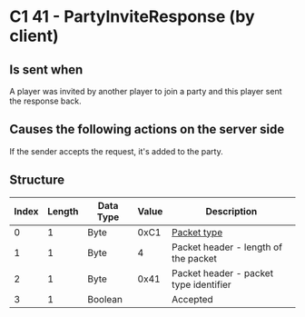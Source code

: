 # C1 41 - PartyInviteResponse (by client)

## Is sent when

A player was invited by another player to join a party and this player sent the response back.

## Causes the following actions on the server side

If the sender accepts the request, it's added to the party.

## Structure

| Index | Length | Data Type | Value | Description |
|-------|--------|-----------|-------|-------------|
| 0 | 1 |   Byte   | 0xC1  | [Packet type](PacketTypes.md) |
| 1 | 1 |    Byte   |   4   | Packet header - length of the packet |
| 2 | 1 |    Byte   | 0x41  | Packet header - packet type identifier |
| 3 | 1 | Boolean |  | Accepted |